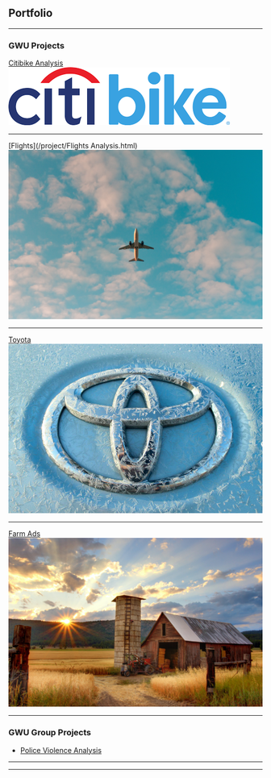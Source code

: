 ## Portfolio

---

### GWU Projects

[Citibike Analysis](/project/Citibike_Analysis.html)
<img src="images/citibike.png?raw=true"/>

---
[Flights](/project/Flights Analysis.html)
<img src="images/philip-myrtorp-iiqpxCg2GD4-unsplash.jpg?raw=true"/>

---
[Toyota](/project/Toyota_Corolla_Analysis.html)
<img src="images/photo-1546545817-27f0fb006153.webp?raw=true"/>

---
[Farm Ads](http://example.com/)
<img src="images/timothy-eberly-XemjjFd_4qE-unsplash.jpg?raw=true"/>

---

### GWU Group Projects

- [Police Violence Analysis](yubika21.github.io/Citibike_Analysis.html)

---




---

